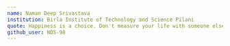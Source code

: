 ```yaml
---
name: Naman Deep Srivastava
institution: Birla Institute of Technology and Science Pilani
quote: Happiness is a choice. Don't measure your life with someone else's ruler.
github_user: NDS-98
---
```

